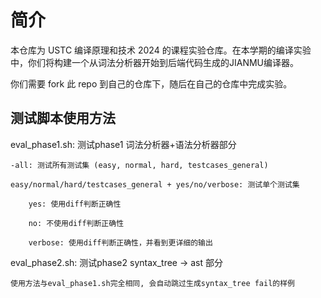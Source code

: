 # 简介

本仓库为 USTC 编译原理和技术 2024 的课程实验仓库。在本学期的编译实验中，你们将构建一个从词法分析器开始到后端代码生成的JIANMU编译器。

你们需要 fork 此 repo 到自己的仓库下，随后在自己的仓库中完成实验。

## 测试脚本使用方法

eval_phase1.sh: 测试phase1 词法分析器+语法分析器部分

    -all: 测试所有测试集 (easy, normal, hard, testcases_general)

    easy/normal/hard/testcases_general + yes/no/verbose: 测试单个测试集

        yes: 使用diff判断正确性

        no: 不使用diff判断正确性

        verbose: 使用diff判断正确性，并看到更详细的输出

eval_phase2.sh: 测试phase2 syntax_tree -> ast 部分

    使用方法与eval_phase1.sh完全相同, 会自动跳过生成syntax_tree fail的样例
    